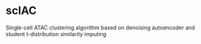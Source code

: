 # scIAC
Single-cell ATAC clustering algorithm based on denoising autoencoder and student t-distribution similarity imputing
